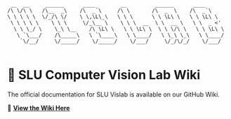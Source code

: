 ```
 __  __     ______      ____        __         ______      ____      
/\ \/\ \   /\__  _\    /\  _`\     /\ \       /\  _  \    /\  _`\    
\ \ \ \ \  \/_/\ \/    \ \,\L\_\   \ \ \      \ \ \L\ \   \ \ \L\ \  
 \ \ \ \ \    \ \ \     \/_\__ \    \ \ \  __  \ \  __ \   \ \  _ <' 
  \ \ \_/ \    \_\ \__    /\ \L\ \   \ \ \L\ \  \ \ \/\ \   \ \ \L\ \
   \ `\___/    /\_____\   \ `\____\   \ \____/   \ \_\ \_\   \ \____/
    `\/__/     \/_____/    \/_____/    \/___/     \/_/\/_/    \/___/ 
                                                                                                                          
```


# 📖 SLU Computer Vision Lab Wiki

The official documentation for SLU Vislab is available on our GitHub Wiki.

🔗 **[View the Wiki Here](https://github.com/SLUVisLab/lab-wiki/wiki)**  

